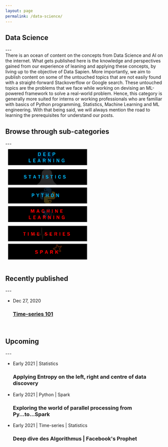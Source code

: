 ```yaml
---
layout: page
permalink: /data-science/
---
```

<style type="text/css">

@media only screen and (max-width: 300px) {
	.prev, .next,.text {font-size: 11px}
}
.row {
  display: flex;
  flex-wrap: wrap;
  padding: 0 4px;
}

/* Create four equal columns that sits next to each other */
.column {
  flex: 25%;
  max-width: 50%;
  padding: 0 4px;
}

.column img {
  margin-top: 8px;
  vertical-align: middle;
  width: 100%;
}

/* Responsive layout - makes a two column-layout instead of four columns */
@media screen and (max-width: 800px) {
  .column {
    flex: 100%;
    max-width: 50%;
  }
}

/* Responsive layout - makes the two columns stack on top of each other instead of next to each other */
@media screen and (max-width: 600px) {
  .column {
    flex: 100%;
    max-width: 100%;
  }
}
</style>

<h2 class="post-list-heading">Data Science</h2>
---
<br>
There is an ocean of content on the concepts from Data Science and AI on the internet. What gets published here is the knowledge and perspectives gained from our experience of leaning and applying these concepts, by living up to the objective of Data Sapien. More importantly, we aim to publish content on some of the untouched topics that are not easily found with a straight-forward Stackoverflow or Google search. These untouched topics are the problems that we face while working on devising an ML-powered framework to solve a real-world problem. Hence, this category is generally more suited for interns or working professionals who are familiar with basics of Python programming, Statistics, Machine Learning and ML engineering. With that being said, we will always mention the road to learning the prerequisites for understand our posts.
<br>
<h2>Browse through sub-categories</h2>
---
<br>

<div class="row"> 
  <div class="column">
    <a href="/posts/"><img src="/assets/stock_images/data_science/deep_learning.png"></a>
    <a href="/posts/"><img src="/assets/stock_images/data_science/statistics.png"></a>
    <a href="/posts/"><img src="/assets/stock_images/data_science/python.png"></a>
  </div>
  <div class="column">
    <a href="/posts/"><img src="/assets/stock_images/data_science/machine_learning.png"></a>
    <a href="/posts/"><img src="/assets/stock_images/data_science/time_series.png"></a>
    <a href="/posts/"><img src="/assets/stock_images/data_science/spark.png"></a>
  </div> 
</div>

<!-- p float="left">
  <a href="/blog/"><img src="/assets/stock_images/data_science/deep_learning.png" width="355" height="70"/></a>
  <a href="/data-science/"><img src="/assets/stock_images/data_science/machine_learning.png" width="355" height="70" hspace="0" object-fit="contain"/></a>
</p>
<p float="centre">
  <a href="/blog/"><img src="/assets/stock_images/data_science/statistics.png" width="355" height="70" hspace="0.75"/></a>
  <a href="/time-series/"><img src="/assets/stock_images/data_science/time_series.png" width="355" height="70" hspace="0"/></a> 
</p>
<p align="centre">
  <a href="/blog/"><img src="/assets/stock_images/data_science/python.png" width="355" height="70"/></a>
  <a href="/blog/"><img src="/assets/stock_images/data_science/spark.png" width="355" height="70"/></a> 
</p> -->

<br>
<h2 class="post-list-heading">Recently published</h2>
---
<br>
<ul class="post-list"><li><span class="post-meta">Dec 27, 2020</span>
    <h3>
      <a class="post-link" href="/time-series/time-series-primer/">
        Time-series 101
      </a>
    </h3></li></ul>

<br>
<h2 class="post-list-heading">Upcoming</h2>
---
<br>
<ul class="post-list"><li><span class="post-meta">Early 2021 | Statistics</span>
        <h3>
          <a class="post-link">
            Applying Entropy on the left, right and centre of data discovery
          </a>
        </h3></li><li><span class="post-meta">Early 2021 | Python | Spark</span>
        <h3>
          <a class="post-link">
            Exploring the world of parallel processing from Py...to...Spark 
          </a>
        </h3></li>
        <li><span class="post-meta">Early 2021 | Time-series | Statistics</span>
        <h3>
          <a class="post-link">
            Deep dive des Algorithmus | Facebook's Prophet 
          </a>
        </h3></li>
        </ul>
